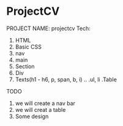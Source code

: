 # ProjectCV
PROJECT NAME: projectcv
Tech:
1. HTML
2. Basic CSS
3. nav
4. main
5. Section
6. Div
7. Texts(h1 - h6, p, span, b, i)
..
.ul, li
.Table

TODO
1. we will create a nav bar
2. we will creat a table
3. Some design
